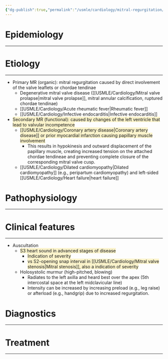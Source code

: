 ```yaml
---
{"dg-publish":true,"permalink":"/usmle/cardiology/mitral-regurgitation/"}
---
```


# Epidemiology
---


# Etiology
---
- Primary MR (organic): mitral regurgitation caused by direct involvement of the valve leaflets or chordae tendinae 
	- Degenerative mitral valve disease ([[USMLE/Cardiology/Mitral valve prolapse\|mitral valve prolapse]], mitral annular calcification, ruptured chordae tendinae)
	- [[USMLE/Cardiology/Acute rheumatic fever\|Rheumatic fever]]
	- [[USMLE/Cardiology/Infective endocarditis\|Infective endocarditis]]
- <span style="background:rgba(240, 200, 0, 0.2)">Secondary MR (functional): caused by changes of the left ventricle that lead to valvular incompetence</span>
	- <span style="background:rgba(240, 200, 0, 0.2)">[[USMLE/Cardiology/Coronary artery disease\|Coronary artery disease]] or prior myocardial infarction causing papillary muscle involvement </span>
		- This results in hypokinesis and outward displacement of the papillary muscle, creating increased tension on the attached chordae tendineae and preventing complete closure of the corresponding mitral valve cusp.
	- [[USMLE/Cardiology/Dilated cardiomyopathy\|Dilated cardiomyopathy]] (e.g., peripartum cardiomyopathy) and left-sided [[USMLE/Cardiology/Heart failure\|heart failure]]

# Pathophysiology
---


# Clinical features
---
- Auscultation
	- <span style="background:rgba(240, 200, 0, 0.2)">S3 heart sound in advanced stages of disease</span>
		- <span style="background:rgba(240, 200, 0, 0.2)">Indication of severity</span>
		- <span style="background:rgba(240, 200, 0, 0.2)">vs S2-opening snap interval in [[USMLE/Cardiology/Mitral valve stenosis\|Mitral stenosis]], also a indication of severity</span>
	- Holosystolic murmur (high-pitched, blowing) 
		- Radiates to the left axilla and heard best over the apex (5th intercostal space at the left midclavicular line) 
		- Intensity can be increased by increasing preload (e.g., leg raise) or afterload (e.g., handgrip) due to increased regurgitation.

# Diagnostics
---


# Treatment
---


